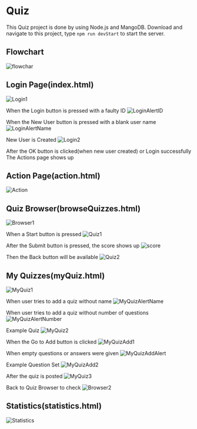 # Quiz
 This Quiz project is done by using Node.js and MangoDB.
 Download and navigate to this project, type `npm run devStart` to start the server.
 
 ## Flowchart
 ![flowchar](QuizPics/frontend-flowchart.png)
 
 ## Login Page(index.html)
 ![Login1](QuizPics/Login1.png)
 
 When the Login button is pressed with a faulty ID
 ![LoginAlertID](QuizPics/LoginAlertID.png)
 
 When the New User button is pressed with a blank user name
 ![LoginAlertName](QuizPics/LoginAlertUserName.png)
 
 New User is Created
 ![Login2](QuizPics/Login2.png)
 
 After the OK button is clicked(when new user created) or Login successfully
 The Actions page shows up
 
 ## Action Page(action.html)
 ![Action](QuizPics/Actions.png)
 
 ## Quiz Browser(browseQuizzes.html)
 ![Browser1](QuizPics/QuizBrowser1.png)
 
 When a Start button is pressed
 ![Quiz1](QuizPics/Quiz1.png)
 
 After the Submit button is pressed, the score shows up
 ![score](QuizPics/ScoreAlert.png)
 
 Then the Back button will be available
 ![Quiz2](QuizPics/Quiz2.png)
 
 ## My Quizzes(myQuiz.html)
 ![MyQuiz1](QuizPics/MyQuiz1.png)
 
 When user tries to add a quiz without name
 ![MyQuizAlertName](QuizPics/MyQuizAlertQuizName.png)
 
 When user tries to add a quiz without number of questions
 ![MyQuizAlertNumber](QuizPics/MyQuizAlertQuizNumber.png)
 
 Example Quiz
 ![MyQuiz2](QuizPics/MyQuiz2.png)
 
 When the Go to Add button is clicked
 ![MyQuizAdd1](QuizPics/MyQuizAdd1.png)
 
 When empty questions or answers were given
 ![MyQuizAddAlert](QuizPics/MyQuizAddAlert.png)
 
 Example Question Set
 ![MyQuizAdd2](QuizPics/MyQuizAdd2.png)
 
 After the quiz is posted
 ![MyQuiz3](QuizPics/MyQuiz3.png)
 
 Back to Quiz Browser to check
 ![Browser2](QuizPics/QuizBrowser2.png)
 
 ## Statistics(statistics.html)
 ![Statistics](QuizPics/Statistics.png)


 



 




 
 

 

 
 

 

 


